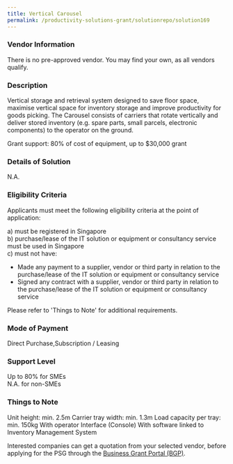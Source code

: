 ```yaml
---
title: Vertical Carousel
permalink: /productivity-solutions-grant/solutionrepo/solution169
---
```


### Vendor Information
There is no pre-approved vendor. You may find your own, as all vendors qualify.

### Description

Vertical storage and retrieval system designed to save floor space, maximise vertical space for inventory storage and improve productivity for goods picking. The Carousel consists of carriers that rotate vertically and deliver stored inventory (e.g. spare parts, small parcels, electronic components) to the operator on the ground.

Grant support: 80% of cost of equipment, up to $30,000 grant

### Details of Solution

N.A.

### Eligibility Criteria

Applicants must meet the following eligibility criteria at the point of application:

a) must be registered in Singapore <br>
b) purchase/lease of the IT solution or equipment or consultancy service must be used in Singapore <br>
c) must not have:
- Made any payment to a supplier, vendor or third party in relation to the purchase/lease of the IT solution or equipment or consultancy service
- Signed any contract with a supplier, vendor or third party in relation to the purchase/lease of the IT solution or equipment or consultancy service

Please refer to 'Things to Note' for additional requirements.

### Mode of Payment
Direct Purchase,Subscription / Leasing

### Support Level
Up to 80% for SMEs <br>
N.A. for non-SMEs

### Things to Note
Unit height: min. 2.5m
Carrier tray width: min. 1.3m
Load capacity per tray: min. 150kg
With operator Interface (Console)
With software linked to Inventory Management System

Interested companies can get a quotation from your selected vendor, before applying for the PSG through the <a target='_blank' href='https://www.businessgrants.gov.sg/'>Business Grant Portal (BGP)</a>.
